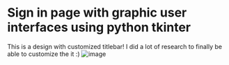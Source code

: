 # Sign in page with graphic user interfaces using python tkinter

This is a design with customized titlebar!
I did a lot of research to finally be able to customize the it :)
![image](https://user-images.githubusercontent.com/54373229/194647977-82939545-cdef-4f6c-9e0d-75eb83bd0543.png)
